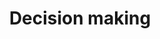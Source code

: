 ---
title: Decision making
longTitle: 'Decision making'
tags:
- gccommon
french:
- "[[Prise de decision]]"
relatedTerm:
- "[[Decisions]]"
---